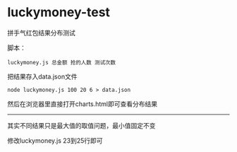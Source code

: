 # luckymoney-test

拼手气红包结果分布测试

脚本：

```shell
luckymoney.js 总金额 抢的人数 测试次数
```

把结果存入data.json文件

```shell
node luckymoney.js 100 20 6 > data.json
```

然后在浏览器里直接打开charts.html即可查看分布结果

---

其实不同结果只是最大值的取值问题，最小值固定不变

修改luckymoney.js 23到25行即可
